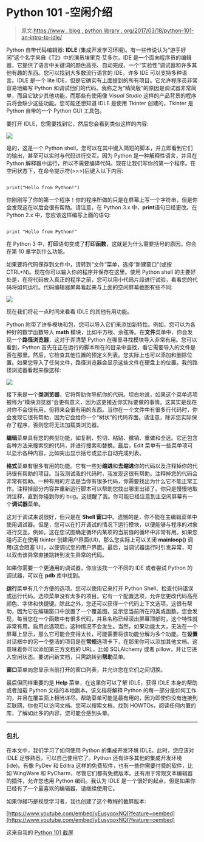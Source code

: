 # Python 101 -空闲介绍

> 原文:[https://www . blog . python library . org/2017/03/18/python-101-an-intro-to-idle/](https://www.blog.pythonlibrary.org/2017/03/18/python-101-an-intro-to-idle/)

Python 自带代码编辑器: **IDLE** (集成开发学习环境)。有一些传说认为“游手好闲”这个名字来自《T2》中的演员埃里克·艾多尔。IDE 是一个面向程序员的编辑器，它提供了语言中关键词的颜色高亮、自动完成、一个“实验性”调试器和许多其他有趣的东西。您可以找到大多数流行语言的 IDE，许多 IDE 可以支持多种语言。IDLE 是一个 lite IDE，但是它确实有上面提到的所有项目。它允许程序员非常容易地编写 Python 和调试他们的代码。我称之为“精简版”的原因是调试器非常简单，而且它缺少其他功能，而那些有使用像 *Visual Studio* 这样的产品背景的程序员将会缺少这些功能。您可能还想知道 IDLE 是使用 Tkinter 创建的，Tkinter 是 Python 自带的一个 Python GUI 工具包。

要打开 IDLE，您需要找到它，然后您会看到类似这样的内容:

![](../Images/ad544194fcec474ee4bc3c41f2f63a96.png)

是的，这是一个 Python shell，您可以在其中键入简短的脚本，并立即看到它们的输出，甚至可以实时与代码进行交互。因为 Python 是一种解释性语言，并且在 Python 解释器中运行，所以不需要编译代码。现在让我们写你的第一个程序。在空闲状态下，在命令提示符(>>>)后键入以下内容:

```

print("Hello from Python!")

```

你刚刚写了你的第一个程序！你的程序所做的只是在屏幕上写一个字符串，但是你会发现这在以后会很有帮助。请注意，在 Python 3.x 中，**print**语句已经更改。在 Python 2.x 中，您应该这样编写上面的语句:

```

print "Hello from Python!"

```

在 Python 3 中，**打印**语句变成了**打印函数**，这就是为什么需要括号的原因。你会在第 10 章学到什么功能。

如果要将代码保存到文件中，请转到“文件”菜单，选择“新建窗口”(或按 CTRL+N)。现在你可以输入你的程序并保存在这里。使用 Python shell 的主要好处是，在将代码放入真正的程序之前，您可以用小代码片段进行试验，看看您的代码将如何运行。代码编辑器屏幕看起来与上面的空闲屏幕截图有些不同:

![](../Images/80f5e38960fe99027c88c3b23f9e5061.png)

现在我们将花一点时间来看看 IDLE 的其他有用功能。

Python 附带了许多模块和包，您可以导入它们来添加新特性。例如，您可以为各种好的数学函数导入 **math** 模块，比如平方根、余弦等。在**文件**菜单中，你会发现一个**路径浏览器**，这对于弄清楚 Python 在哪里寻找模块导入非常有用。您可以看到，Python 首先在正在运行的脚本所在的目录中查找，看它需要导入的文件是否在那里。然后，它检查其他位置的预定义列表。您实际上也可以添加和删除位置。如果您导入了任何文件，路径浏览器会显示这些文件在硬盘上的位置。我的路径浏览器看起来像这样:

![](../Images/d2dc81d3f9aaa9094d52b88b8d6d205a.png)

接下来是一个**类浏览器**，它将帮助你导航你的代码。坦白地说，如果这个菜单选项被称为“模块浏览器”会更有意义，因为这更接近你实际要做的事情。这其实是现在对你不会很有用，但将来会很有用的东西。当你在一个文件中有很多行代码时，你会发现它很有帮助，因为它会给你一个“树状”的代码界面。请注意，除非您实际保存了程序，否则您将无法加载类浏览器。

**编辑**菜单具有您的典型功能，如复制、剪切、粘贴、撤销、重做和全选。它还包含各种方法来搜索您的代码，并进行搜索和替换。最后，Edit 菜单有一些菜单项可以显示各种内容，比如突出显示括号或显示自动完成列表。

**格式**菜单有很多有用的功能。它有一些对**缩进**和**去缩进**你的代码以及注释掉你的代码很有帮助的项目。当我测试我的代码时，我发现这很有帮助。注释掉您的代码会非常有帮助。一种有用的方法是当你有很多代码，你需要找出为什么它不能正常工作。注释掉部分内容并重新运行脚本可以帮助您找出哪里出错了。你只是慢慢地取消注释，直到你碰到你的 bug。这提醒了我。你可能已经注意到主空闲屏幕有一个**调试器**菜单。

这对于调试来说很好，但只是在 **Shell 窗口**中。遗憾的是，你不能在主编辑菜单中使用调试器。但是，您可以在打开调试的情况下运行模块，以便能够与程序的对象进行交互。例如，这在您试图确定循环内某项的当前值的循环中非常有用。如果您碰巧正在使用 tkinter 创建用户界面(UI)，那么您实际上可以关闭 **mainloop()** 调用(这会阻塞 UI)，以便调试您的用户界面。最后，当调试器运行时引发异常，可以双击该异常直接跳转到发生异常的代码。

如果你需要一个更通用的调试器，你应该找一个不同的 IDE 或者尝试 Python 的调试器，可以在 **pdb** 库中找到。

**运行**菜单有几个方便的选项。您可以使用它来打开 Python Shell、检查代码错误或运行代码。选项菜单没有太多的项目。它有一个配置选项，允许您更改代码高亮颜色、字体和快捷键。除此之外，您还可以获得一个代码上下文选项，这很有帮助，因为它在编辑窗口中放置了一个覆盖图，显示您当前所在的类或函数。您会发现，每当您在一个函数中有很多代码，并且名称已经滚出屏幕顶部时，这个特性就非常有用。启用此选项后，这种情况不会发生。当然，如果功能太大，无法在一个屏幕上显示，那么它可能会变得太长，可能需要将该功能分解为多个功能。在**设置**对话框中的另一个整洁的项目是在**常规**选项卡下，在那里你可以添加其他文档。这意味着你可以添加第三方文档的 URL，比如 SQLAlchemy 或者 pillow，并让它进入空闲状态。要访问新文档，只需跳转到**帮助**菜单。

**窗口**菜单向您显示当前打开的窗口列表，并允许您在它们之间切换。

最后但同样重要的是 **Help** 菜单，在这里你可以了解 IDLE，获得 IDLE 本身的帮助或者加载 Python 文档的本地副本。该文档将解释 Python 的每一部分是如何工作的，并且在覆盖面上相当详尽。帮助菜单可能是最有用的，因为即使你没有连接到互联网，你也可以访问文档。您可以搜索文档，找到 HOWTOs，阅读任何内置的库，了解如此多的内容，您可能会感到头晕。

* * *

### 包扎

在本文中，我们学习了如何使用 Python 的集成开发环境 IDLE。此时，您应该对 IDLE 足够熟悉，可以自己使用它了。Python 还有许多其他的集成开发环境(ide)。有像 PyDev 和 Editra 这样的免费软件，也有一些你需要付费的软件，比如 WingWare 和 PyCharm，尽管它们都有免费版本。还有用于常规文本编辑器的插件，允许您也用 Python 编码。我认为 IDLE 是一个很好的起点，但是如果你已经有了一个最喜欢的编辑器，请继续使用它。

如果你碰巧是视觉学习者，我也创建了这个教程的截屏版本:

[https://www.youtube.com/embed/yEusyqoxNQI?feature=oembed](https://www.youtube.com/embed/yEusyqoxNQI?feature=oembed)

这来自我的 [Python 101 截屏](https://gum.co/kaKNo)